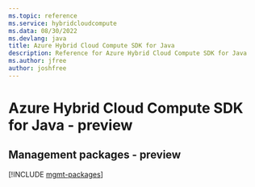 ```yaml
---
ms.topic: reference
ms.service: hybridcloudcompute
ms.data: 08/30/2022
ms.devlang: java
title: Azure Hybrid Cloud Compute SDK for Java
description: Reference for Azure Hybrid Cloud Compute SDK for Java
ms.author: jfree
author: joshfree
---
```

# Azure Hybrid Cloud Compute SDK for Java - preview

## Management packages - preview
[!INCLUDE [mgmt-packages](hybrid-cloud-compute-mgmt-index.md)]